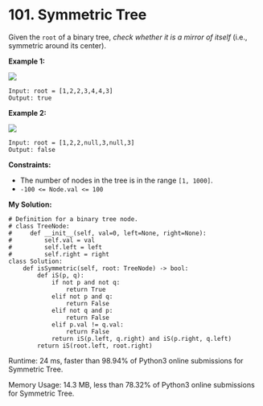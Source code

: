 # 101. Symmetric Tree
Given the  `root`  of a binary tree,  _check whether it is a mirror of itself_  (i.e., symmetric around its center).

**Example 1:**

![](https://assets.leetcode.com/uploads/2021/02/19/symtree1.jpg)
```
Input: root = [1,2,2,3,4,4,3]
Output: true
```
**Example 2:**

![](https://assets.leetcode.com/uploads/2021/02/19/symtree2.jpg)
```
Input: root = [1,2,2,null,3,null,3]
Output: false
```
**Constraints:**

-   The number of nodes in the tree is in the range  `[1, 1000]`.
-   `-100 <= Node.val <= 100`

**My Solution:**
```python=
# Definition for a binary tree node.
# class TreeNode:
#     def __init__(self, val=0, left=None, right=None):
#         self.val = val
#         self.left = left
#         self.right = right
class Solution:
    def isSymmetric(self, root: TreeNode) -> bool:
        def iS(p, q):
            if not p and not q:
                return True
            elif not p and q:
                return False
            elif not q and p:
                return False
            elif p.val != q.val:
                return False
            return iS(p.left, q.right) and iS(p.right, q.left)
        return iS(root.left, root.right)
```
Runtime: 24 ms, faster than 98.94% of Python3 online submissions for Symmetric Tree.

Memory Usage: 14.3 MB, less than 78.32% of Python3 online submissions for Symmetric Tree.